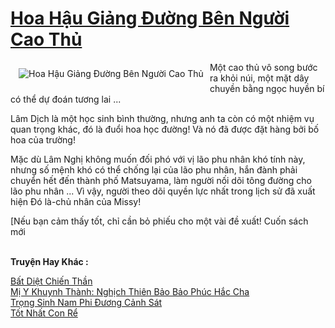 <a href="https://truyenwiki.net/hoa-hau-giang-duong-ben-nguoi-cao-thu.35381/" title="Hoa Hậu Giảng Đường Bên Người Cao Thủ"><h1>Hoa Hậu Giảng Đường Bên Người Cao Thủ</h1></a><div style="display:table"><img align="right" style="float: left; padding: 10px;" src="https://truyenwiki.net/a/img/str/src/35381.jpg" alt="Hoa Hậu Giảng Đường Bên Người Cao Thủ">Một cao thủ vô song bước ra khỏi núi, một mặt dây chuyền bằng ngọc huyền bí có thể dự đoán tương lai ...<p></p> Lâm Dịch là một học sinh bình thường, nhưng anh ta còn có một nhiệm vụ quan trọng khác, đó là đuổi hoa học đường! Và nó đã được đặt hàng bởi bố hoa của trường!<p></p> Mặc dù Lâm Nghị không muốn đối phó với vị lão phu nhân khó tính này, nhưng số mệnh khó có thể chống lại của lão phu nhân, hắn đành phải chuyển hết đến thành phố Matsuyama, làm người nối dõi tông đường cho lão phu nhân ... Vì vậy, người theo dõi quyền lực nhất trong lịch sử đã xuất hiện Đó là-chủ nhân của Missy!<p></p> [Nếu bạn cảm thấy tốt, chỉ cần bỏ phiếu cho một vài đề xuất! Cuốn sách mới</div><p><br><b>Truyện Hay Khác :</b></p><a href="https://truyenwiki.net/bat-diet-chien-than.35365/" alt="Bất Diệt Chiến Thần">Bất Diệt Chiến Thần</a><br/><a href="https://github.com/nownovels/wikidich/tree/master/truyenhay/38682" alt="Mị Y Khuynh Thành: Nghịch Thiên Bảo Bảo Phúc Hắc Cha">Mị Y Khuynh Thành: Nghịch Thiên Bảo Bảo Phúc Hắc Cha</a><br/><a href="https://sangtacviet.wordpress.com/2020/10/22/trong-sinh-nam-phi-duong-canh-sat/" alt="Trọng Sinh Nam Phi Đương Cảnh Sát">Trọng Sinh Nam Phi Đương Cảnh Sát</a><br/><a href="https://sangtacviet.wordpress.com/2020/10/22/tot-nhat-con-re/" alt="Tốt Nhất Con Rể">Tốt Nhất Con Rể</a><br/>